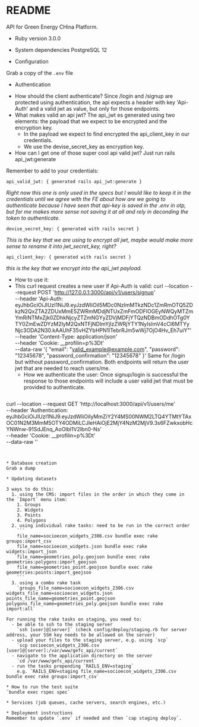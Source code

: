 # README

API for Green Energy CHina Platform.

* Ruby version
3.0.0

* System dependencies
PostgreSQL 12

* Configuration

Grab a copy of the `.env` file

* Authentication

 - How should the client authenticate?
	Since /login and /signup are protected using authentication, the api expects a header with key 'Api-Auth' and a valid jwt as value, but only for those endpoints.
 - What makes valid an api jwt?
	The api_jwt es generated using two elements: the payload that we expect to be encrypted and the encryption key.
	 - In the payload we expect to find encrypted the api_client_key in our credentials.
	 - We use the devise_secret_key as encryption key.
 - How can I get one of those super cool api valid jwt?
	Just run rails api_jwt:generate

Remember to add to your credentials:

    api_valid_jwt: { generated rails api_jwt:generate }
*Right now this one is only used in the specs but I would like to keep it in the credentials until we agree with the FE about how are we going to authenticate because I have seen that api-key is saved in the .env in otp, but for me makes more sense not saving it at all and rely in deconding the token to authenticate.*

    devise_secret_key: { generated with rails secret }

*This is the key that we are using to encrypt all jwt, maybe would make more sense to rename it into jwt_secret_key, right?*

    api_client_key: { generated with rails secret }

*this is the key that we encrypt into the api_jwt payload.*

 - How to use it:
 - This curl request creates a new user if Api-Auth is valid:
	     curl --location --request POST 'http://127.0.0.1:3000/api/v1/users/signup' \
    --header 'Api-Auth: eyJhbGciOiJIUzI1NiJ9.eyJzdWIiOiI5MDc0NzlmMTkzNDc1ZmRmOTQ5ZDkzN2QxZTA2ZDUxMmE5ZWRmMDdjNTUxZmFmODFlOGEyNWQyMTZmYmRiNTMxZjk0ZDhkNjcyZTZmNGYyZDVjMDFjYTQzNDBmODdhOTg0YTY0ZmEwZDYzM2IyM2QxNTFjNDlmYjIzZWRjYTY1NyIsImV4cCI6MTYyNjc3ODA2N30.kAAUhF35vHZYbHPN1lTebrRJm5wWj7OjO4Hv_Eh7uiY"' \
    --header 'Content-Type: application/json' \
    --header 'Cookie: __profilin=p%3Dt' \
    --data-raw '{
        "email": "valid_example@example.com",
        "password": "12345678",
        "password_confirmation": "12345678"
    }'
Same for /login but without password_confirmation.
Both endpoints will return the user jwt that are needed to reach users/me.
	 - How we authenticate the user:
	 Once signup/login is successful the response to those endpoints will include a user valid jwt that must be provided to authenticate.
	  ```
curl --location --request GET 'http://localhost:3000/api/v1/users/me' \
--header 'Authentication: eyJhbGciOiJIUzI1NiJ9.eyJzdWIiOiIyMmZiY2Y4MS00NWM2LTQ4YTMtYTAxOC01N2M3MmM5OTY4ODMiLCJleHAiOjE2MjY4NzM2MjV9.3s6FZwkxobHcYNWnw-91SdJEnq_AoOlbl1V2lbn0-Ns' \
--header 'Cookie: __profilin=p%3Dt' \
--data-raw ''
```


* Database creation
Grab a dump

* Updating datasets

3 ways to do this:
  1. using the CMS: import files in the order in which they come in the `Import` menu item:
    1. Groups
    2. Widgets
    3. Points
    4. Polygons
  2. using individual rake tasks: need to be run in the correct order
    ```
    file_name=socioecon_widgets_2306.csv bundle exec rake groups:import_csv
    file_name=socioecon_widgets.json bundle exec rake widgets:import_json
    file_name=geometries_poly.geojson bundle exec rake geometries:polygons:import_geojson
    file_name=geometries_point.geojson bundle exec rake geometries:points:import_geojson
    ```
  3. using a combo rake task
    `groups_file_name=socioecon_widgets_2306.csv widgets_file_name=socioecon_widgets.json points_file_name=geometries_point.geojson polygons_file_name=geometries_poly.geojson bundle exec rake import:all`

For running the rake tasks on staging, you need to:
  - be able to ssh to the staging server
    `ssh [user]@[server]` (check config/deploy/staging.rb for server address, your SSH key needs to be allowed on the server)
  - upload your files to the staging server, e.g. using `scp`
    `scp socioecon_widgets_2306.csv [user]@[server]:/var/www/gefc_api/current`
  - navigate to the application directory on the server
    `cd /var/www/gefc_api/current`
  - run the tasks prepending `RAILS_ENV=staging`
    e.g. `RAILS_ENV=staging file_name=socioecon_widgets_2306.csv bundle exec rake groups:import_csv`

* How to run the test suite
`bundle exec rspec spec`

* Services (job queues, cache servers, search engines, etc.)

* Deployment instructions
Remember to update `.env` if needed and then `cap staging deploy`.
